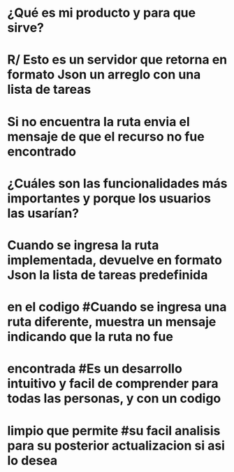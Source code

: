 # ¿Qué es mi producto y para que sirve? 
# R/ Esto es un servidor que retorna en formato Json un arreglo con una lista de tareas 
# Si no encuentra la ruta envia el mensaje de que el recurso no fue encontrado

# ¿Cuáles son las funcionalidades más importantes y porque los usuarios las usarían? 
# Cuando se ingresa la ruta implementada, devuelve en formato Json la lista de tareas predefinida 
# en el codigo #Cuando se ingresa una ruta diferente, muestra un mensaje indicando que la ruta no fue 
# encontrada #Es un desarrollo intuitivo y facil de comprender para todas las personas, y con un codigo 
# limpio que permite #su facil analisis para su posterior actualizacion si asi lo desea
